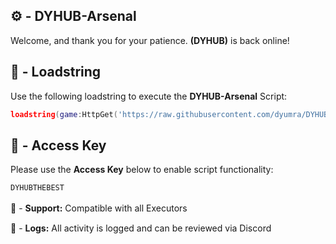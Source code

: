 ## ⚙️ - DYHUB-Arsenal

Welcome, and thank you for your patience.
**(DYHUB)** is back online!

## 📌 - Loadstring

Use the following loadstring to execute the  **DYHUB-Arsenal** Script:
```lua
loadstring(game:HttpGet('https://raw.githubusercontent.com/dyumra/DYHUB-Universal-Game/refs/heads/main/Key1%2B1.lua'))()
```

## 🔑 - Access Key

Please use the **Access Key** below to enable script functionality:
```css
DYHUBTHEBEST
```


🔔 - **Support:** Compatible with all Executors
ㅤ

📂 - **Logs:** All activity is logged and can be reviewed via Discord
